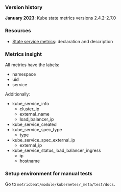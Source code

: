 ### Version history

**January 2023**: Kube state metrics versions 2.4.2-2.7.0

### Resources

- [State service metrics](https://github.com/kubernetes/kube-state-metrics/blob/main/internal/store/service.go):
  declaration and description

### Metrics insight

All metrics have the labels:
- namespace
- uid
- service

Additionally:
- kube_service_info
  - cluster_ip
  - external_name
  - load_balancer_ip
- kube_service_created
- kube_service_spec_type
  - type
- kube_service_spec_external_ip
  - external_ip
- kube_service_status_load_balancer_ingress
  - ip
  - hostname

### Setup environment for manual tests
Go to `metricbeat/module/kubernetes/_meta/test/docs`.
